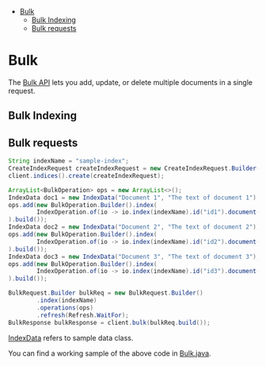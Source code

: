 - [Bulk](#bulk)
  - [Bulk Indexing](#bulk-indexing)
  - [Bulk requests](#bulk-requests)

# Bulk

The [Bulk API](https://opensearch.org/docs/latest/api-reference/document-apis/bulk/) lets you add, update, or delete multiple documents in a single request.

## Bulk Indexing

## Bulk requests

```java
String indexName = "sample-index";
CreateIndexRequest createIndexRequest = new CreateIndexRequest.Builder().index(index).build();
client.indices().create(createIndexRequest);

ArrayList<BulkOperation> ops = new ArrayList<>();
IndexData doc1 = new IndexData("Document 1", "The text of document 1");
ops.add(new BulkOperation.Builder().index(
        IndexOperation.of(io -> io.index(indexName).id("id1").document(doc1))
).build());
IndexData doc2 = new IndexData("Document 2", "The text of document 2");
ops.add(new BulkOperation.Builder().index(
        IndexOperation.of(io -> io.index(indexName).id("id2").document(doc2))
).build());
IndexData doc3 = new IndexData("Document 3", "The text of document 3");
ops.add(new BulkOperation.Builder().index(
        IndexOperation.of(io -> io.index(indexName).id("id3").document(doc3))
).build());

BulkRequest.Builder bulkReq = new BulkRequest.Builder()
        .index(indexName)
        .operations(ops)
        .refresh(Refresh.WaitFor);
BulkResponse bulkResponse = client.bulk(bulkReq.build());
```

[IndexData](./samples/src/main/java/org/opensearch/client/samples/util/IndexData.java) refers to sample data class.

You can find a working sample of the above code in [Bulk.java](../samples/src/main/java/org/opensearch/client/samples/Bulk.java).